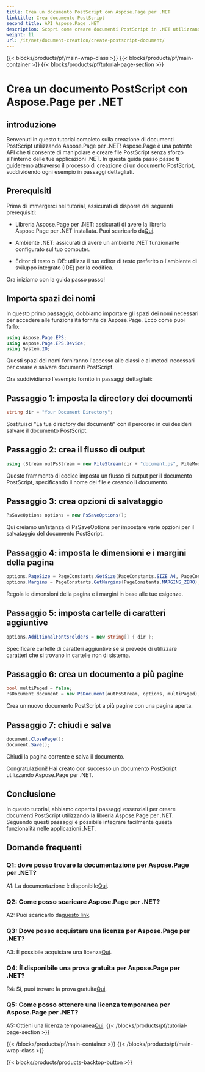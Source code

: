 ```yaml
---
title: Crea un documento PostScript con Aspose.Page per .NET
linktitle: Crea documento PostScript
second_title: API Aspose.Page .NET
description: Scopri come creare documenti PostScript in .NET utilizzando Aspose.Page. Segui la nostra guida passo passo per un'integrazione perfetta. Scarica la libreria e inizia a manipolare i file PostScript senza sforzo.
weight: 11
url: /it/net/document-creation/create-postscript-document/
---
```


{{< blocks/products/pf/main-wrap-class >}}
{{< blocks/products/pf/main-container >}}
{{< blocks/products/pf/tutorial-page-section >}}

# Crea un documento PostScript con Aspose.Page per .NET

## introduzione

Benvenuti in questo tutorial completo sulla creazione di documenti PostScript utilizzando Aspose.Page per .NET! Aspose.Page è una potente API che ti consente di manipolare e creare file PostScript senza sforzo all'interno delle tue applicazioni .NET. In questa guida passo passo ti guideremo attraverso il processo di creazione di un documento PostScript, suddividendo ogni esempio in passaggi dettagliati.

## Prerequisiti

Prima di immergerci nel tutorial, assicurati di disporre dei seguenti prerequisiti:

-  Libreria Aspose.Page per .NET: assicurati di avere la libreria Aspose.Page per .NET installata. Puoi scaricarlo da[Qui](https://releases.aspose.com/page/net/).

- Ambiente .NET: assicurati di avere un ambiente .NET funzionante configurato sul tuo computer.

- Editor di testo o IDE: utilizza il tuo editor di testo preferito o l'ambiente di sviluppo integrato (IDE) per la codifica.

Ora iniziamo con la guida passo passo!

## Importa spazi dei nomi

In questo primo passaggio, dobbiamo importare gli spazi dei nomi necessari per accedere alle funzionalità fornite da Aspose.Page. Ecco come puoi farlo:

```csharp
using Aspose.Page.EPS;
using Aspose.Page.EPS.Device;
using System.IO;
```

Questi spazi dei nomi forniranno l'accesso alle classi e ai metodi necessari per creare e salvare documenti PostScript.

Ora suddividiamo l'esempio fornito in passaggi dettagliati:

## Passaggio 1: imposta la directory dei documenti

```csharp
string dir = "Your Document Directory";
```

Sostituisci "La tua directory dei documenti" con il percorso in cui desideri salvare il documento PostScript.

## Passaggio 2: crea il flusso di output

```csharp
using (Stream outPsStream = new FileStream(dir + "document.ps", FileMode.Create))
```

Questo frammento di codice imposta un flusso di output per il documento PostScript, specificando il nome del file e creando il documento.

## Passaggio 3: crea opzioni di salvataggio

```csharp
PsSaveOptions options = new PsSaveOptions();
```

Qui creiamo un'istanza di PsSaveOptions per impostare varie opzioni per il salvataggio del documento PostScript.

## Passaggio 4: imposta le dimensioni e i margini della pagina

```csharp
options.PageSize = PageConstants.GetSize(PageConstants.SIZE_A4, PageConstants.ORIENTATION_PORTRAIT);
options.Margins = PageConstants.GetMargins(PageConstants.MARGINS_ZERO);
```

Regola le dimensioni della pagina e i margini in base alle tue esigenze.

## Passaggio 5: imposta cartelle di caratteri aggiuntive

```csharp
options.AdditionalFontsFolders = new string[] { dir };
```

Specificare cartelle di caratteri aggiuntive se si prevede di utilizzare caratteri che si trovano in cartelle non di sistema.

## Passaggio 6: crea un documento a più pagine

```csharp
bool multiPaged = false;
PsDocument document = new PsDocument(outPsStream, options, multiPaged);
```

Crea un nuovo documento PostScript a più pagine con una pagina aperta.

## Passaggio 7: chiudi e salva

```csharp
document.ClosePage();
document.Save();
```

Chiudi la pagina corrente e salva il documento.

Congratulazioni! Hai creato con successo un documento PostScript utilizzando Aspose.Page per .NET.

## Conclusione

In questo tutorial, abbiamo coperto i passaggi essenziali per creare documenti PostScript utilizzando la libreria Aspose.Page per .NET. Seguendo questi passaggi è possibile integrare facilmente questa funzionalità nelle applicazioni .NET.

## Domande frequenti

### Q1: dove posso trovare la documentazione per Aspose.Page per .NET?

 A1: La documentazione è disponibile[Qui](https://reference.aspose.com/page/net/).

### Q2: Come posso scaricare Aspose.Page per .NET?

 A2: Puoi scaricarlo da[questo link](https://releases.aspose.com/page/net/).

### Q3: Dove posso acquistare una licenza per Aspose.Page per .NET?

 A3: È possibile acquistare una licenza[Qui](https://purchase.aspose.com/buy).

### Q4: È disponibile una prova gratuita per Aspose.Page per .NET?

 R4: Sì, puoi trovare la prova gratuita[Qui](https://releases.aspose.com/).

### Q5: Come posso ottenere una licenza temporanea per Aspose.Page per .NET?

 A5: Ottieni una licenza temporanea[Qui](https://purchase.aspose.com/temporary-license/).
{{< /blocks/products/pf/tutorial-page-section >}}

{{< /blocks/products/pf/main-container >}}
{{< /blocks/products/pf/main-wrap-class >}}

{{< blocks/products/products-backtop-button >}}

